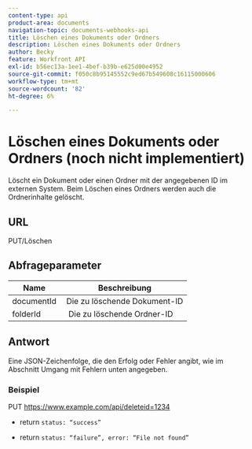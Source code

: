 ```yaml
---
content-type: api
product-area: documents
navigation-topic: documents-webhooks-api
title: Löschen eines Dokuments oder Ordners
description: Löschen eines Dokuments oder Ordners
author: Becky
feature: Workfront API
exl-id: b56ec13a-1ee1-4bef-b39b-e625d00e4952
source-git-commit: f050c8b95145552c9ed67b549608c16115000606
workflow-type: tm+mt
source-wordcount: '82'
ht-degree: 6%

---
```



# Löschen eines Dokuments oder Ordners (noch nicht implementiert)

Löscht ein Dokument oder einen Ordner mit der angegebenen ID im externen System. Beim Löschen eines Ordners werden auch die Ordnerinhalte gelöscht.

## URL

PUT/Löschen

## Abfrageparameter

| Name  | Beschreibung |
|---|---|
| documentId  | Die zu löschende Dokument-ID |
| folderId  |  Die zu löschende Ordner-ID |



## Antwort

Eine JSON-Zeichenfolge, die den Erfolg oder Fehler angibt, wie im Abschnitt Umgang mit Fehlern unten angegeben.

### Beispiel

PUT https://www.example.com/api/deleteid=1234
* return `status: “success”`

* return `status: “failure”, error: “File not found”`
